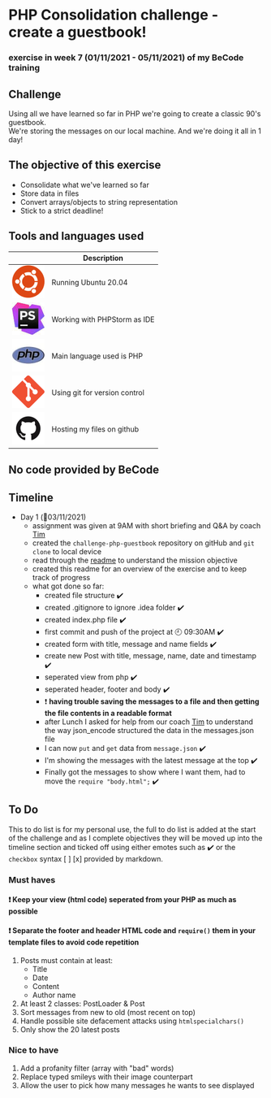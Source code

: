 # PHP Consolidation challenge - create a guestbook!
### exercise in week 7 (01/11/2021 - 05/11/2021) of my BeCode training
## Challenge

Using all we have learned so far in PHP we're going to create a  classic 90's guestbook.  
We're storing the messages on our local machine. And we're doing it all in 1 day!

## The objective of this exercise

* Consolidate what we've learned so far
* Store data in files
* Convert arrays/objects to string representation
* Stick to a strict deadline!

## Tools and languages used

|  | Description |
| ----------- | ----------- |
| ![ubuntu](IMG/ubuntu-logo.png) | Running Ubuntu 20.04 |
| ![php-storm](IMG/phpstorm-logo.jpeg) | Working with PHPStorm as IDE |
| ![php](IMG/php-logo.jpg) | Main language used is PHP |
| ![git](IMG/git-logo.png) | Using git for version control |
| ![github](IMG/github-logo.png) | Hosting my files on github |

## No code provided by BeCode

## Timeline

* Day 1 (:date:03/11/2021)
    * assignment was given at 9AM with short briefing and Q&A by coach [Tim](https://github.com/Timmeahj)
    * created the `challenge-php-guestbook` repository on gitHub and `git clone` to local device
    * read through the [readme](https://github.com/becodeorg/ANT-Lamarr-5.34/blob/main/2.The-Hill/php/5.php-guestbook/readme.md) to understand the mission objective
    * created this readme for an overview of the exercise and to keep track of progress
    * what got done so far:
        * created file structure :heavy_check_mark:
        * created .gitignore to ignore .idea folder :heavy_check_mark:
        * created index.php file :heavy_check_mark:
        * first commit and push of the project at :clock9: 09:30AM :heavy_check_mark:
        * created form with title, message and name fields :heavy_check_mark:
        * create new Post with title, message, name, date and timestamp :heavy_check_mark:
        * seperated view from php :heavy_check_mark:
        * seperated header, footer and body :heavy_check_mark:
        * :exclamation: **having trouble saving the messages to a file and then getting the file contents in a readable format**
        * after Lunch I asked for help from our coach [Tim](https://github.com/Timmeahj) to understand the way json_encode structured the data in the messages.json file
        * I can now `put` and `get` data from `message.json` :heavy_check_mark:
        * I'm showing the messages with the latest message at the top :heavy_check_mark:
        * Finally got the messages to show where I want them, had to move the `require "body.html";` :heavy_check_mark:

## To Do

This to do list is for my personal use, the full to do list is added at the start of the challenge and as I complete
objectives they will be moved up into the timeline section and ticked off using either emotes such as :heavy_check_mark:
or the `checkbox` syntax [ ] [x] provided by markdown.

### Must haves
#### :exclamation: Keep your view (html code) seperated from your PHP as much as possible
#### :exclamation: Separate the footer and header HTML code and `require()` them in your template files to avoid code repetition
1. Posts must contain at least:
   * Title
   * Date
   * Content
   * Author name
2. At least 2 classes: PostLoader & Post
3. Sort messages from new to old (most recent on top)
4. Handle possible site defacement attacks using `htmlspecialchars()`
5. Only show the 20 latest posts

### Nice to have
1. Add a profanity filter (array with "bad" words)
2. Replace typed smileys with their image counterpart
3. Allow the user to pick how many messages he wants to see displayed
